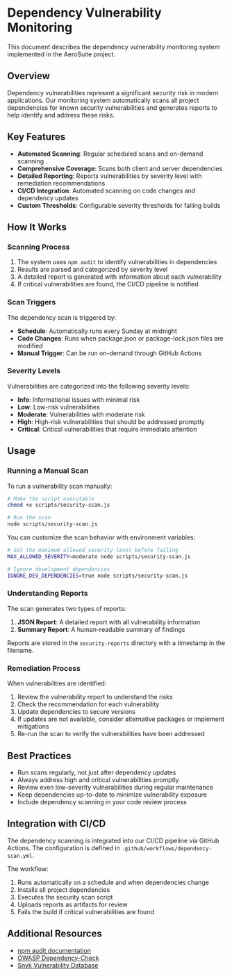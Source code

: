 # Dependency Vulnerability Monitoring

This document describes the dependency vulnerability monitoring system implemented in the AeroSuite project.

## Overview

Dependency vulnerabilities represent a significant security risk in modern applications. Our monitoring system automatically scans all project dependencies for known security vulnerabilities and generates reports to help identify and address these risks.

## Key Features

- **Automated Scanning**: Regular scheduled scans and on-demand scanning
- **Comprehensive Coverage**: Scans both client and server dependencies
- **Detailed Reporting**: Reports vulnerabilities by severity level with remediation recommendations
- **CI/CD Integration**: Automated scanning on code changes and dependency updates
- **Custom Thresholds**: Configurable severity thresholds for failing builds

## How It Works

### Scanning Process

1. The system uses `npm audit` to identify vulnerabilities in dependencies
2. Results are parsed and categorized by severity level
3. A detailed report is generated with information about each vulnerability
4. If critical vulnerabilities are found, the CI/CD pipeline is notified

### Scan Triggers

The dependency scan is triggered by:

- **Schedule**: Automatically runs every Sunday at midnight
- **Code Changes**: Runs when package.json or package-lock.json files are modified
- **Manual Trigger**: Can be run on-demand through GitHub Actions

### Severity Levels

Vulnerabilities are categorized into the following severity levels:

- **Info**: Informational issues with minimal risk
- **Low**: Low-risk vulnerabilities
- **Moderate**: Vulnerabilities with moderate risk
- **High**: High-risk vulnerabilities that should be addressed promptly
- **Critical**: Critical vulnerabilities that require immediate attention

## Usage

### Running a Manual Scan

To run a vulnerability scan manually:

```bash
# Make the script executable
chmod +x scripts/security-scan.js

# Run the scan
node scripts/security-scan.js
```

You can customize the scan behavior with environment variables:

```bash
# Set the maximum allowed severity level before failing
MAX_ALLOWED_SEVERITY=moderate node scripts/security-scan.js

# Ignore development dependencies
IGNORE_DEV_DEPENDENCIES=true node scripts/security-scan.js
```

### Understanding Reports

The scan generates two types of reports:

1. **JSON Report**: A detailed report with all vulnerability information
2. **Summary Report**: A human-readable summary of findings

Reports are stored in the `security-reports` directory with a timestamp in the filename.

### Remediation Process

When vulnerabilities are identified:

1. Review the vulnerability report to understand the risks
2. Check the recommendation for each vulnerability
3. Update dependencies to secure versions
4. If updates are not available, consider alternative packages or implement mitigations
5. Re-run the scan to verify the vulnerabilities have been addressed

## Best Practices

- Run scans regularly, not just after dependency updates
- Always address high and critical vulnerabilities promptly
- Review even low-severity vulnerabilities during regular maintenance
- Keep dependencies up-to-date to minimize vulnerability exposure
- Include dependency scanning in your code review process

## Integration with CI/CD

The dependency scanning is integrated into our CI/CD pipeline via GitHub Actions. The configuration is defined in `.github/workflows/dependency-scan.yml`.

The workflow:

1. Runs automatically on a schedule and when dependencies change
2. Installs all project dependencies
3. Executes the security scan script
4. Uploads reports as artifacts for review
5. Fails the build if critical vulnerabilities are found

## Additional Resources

- [npm audit documentation](https://docs.npmjs.com/cli/v8/commands/npm-audit)
- [OWASP Dependency-Check](https://owasp.org/www-project-dependency-check/)
- [Snyk Vulnerability Database](https://snyk.io/vuln) 
